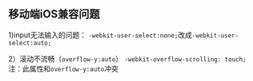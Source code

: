 ## 移动端iOS兼容问题

1)input无法输入的问题：
`-webkit-user-select:none;`改成`-webkit-user-select:auto;`

2）滚动不流畅（`overflow-y:auto`）
`-webkit-overflow-scrolling: touch;`
注：此属性和`overflow-y:auto`冲突
